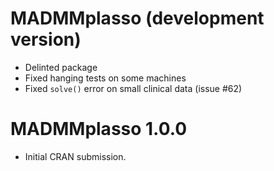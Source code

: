 # MADMMplasso (development version)

* Delinted package
* Fixed hanging tests on some machines
* Fixed `solve()` error on small clinical data (issue #62)

# MADMMplasso 1.0.0

* Initial CRAN submission.
